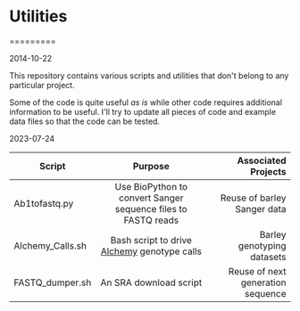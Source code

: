 # Utilities
=========

2014-10-22

This repository contains various scripts and utilities that don't belong to any particular project.

Some of the code is quite useful *as is* while other code requires additional information to be useful. I'll try to update all pieces of code and example data files so that the code can be tested.


2023-07-24

|  Script       |  Purpose                                                       |  Associated Projects        |
|---------------|:--------------------------------------------------------------:|----------------------------:|
| Ab1tofastq.py |  Use BioPython to convert Sanger sequence files to FASTQ reads | Reuse of barley Sanger data |
| Alchemy_Calls.sh |  Bash script to drive [Alchemy](https://alchemy.sourceforge.net) genotype calls  | Barley genotyping datasets |
| FASTQ_dumper.sh | An SRA download script | Reuse of next generation sequence |

